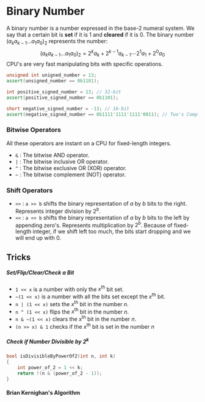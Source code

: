 # Binary Number
A binary number is a number expressed in the base-$2$ numeral system.
We say that a certain bit is **set** if it is $1$ and **cleared** if it is $0$.
The binary number $(a_ka_{k-1}\dots a_1a_0)_2$ represents the number:
$$(a_ka_{k-1}\dots a_1a_0)_2 = 2^ka_k+2^{k-1}a_{k-1}\cdots2^1a_1+2^0a_0$$
CPU's are very fast manipulating bits with specific operations.
```cpp
unsigned int unigned_number = 13;
assert(unsigned_number == 0b1101);

int positive_signed_number = 13; // 32-bit
assert(positive_signed_number == 0b1101);

short negative_signed_number = -13; // 16-bit
assert(negative_signed_number == 0b1111'1111'1111'0011); // Two's Complement
```
### Bitwise Operators
All these operators are instant on a CPU for fixed-length integers.
- `&` : The bitwise AND operator.
- `|` : The bitwise inclusive OR operator.
- `^` : The bitwise exclusive OR (XOR) operator.
- `~` : The bitwise complement (NOT) operator.
### Shift Operators
- `>>` : `a >> b` shifts the binary representation of $a$ by $b$ bits to the right. Represents integer division by $2^b$.
- `<<` : `a << b` shifts the binary representation of $a$ by $b$ bits to the left by appending zero's. Represents multiplication by $2^b$. Because of fixed-length integer, if we shift left too much, the bits start dropping and we will end up with $0$.
## Tricks
##### Set/Flip/Clear/Check a Bit
- `1 << x` is a number with only the $x^{\text{th}}$ bit set.
- `~(1 << x)` is a number with all the bits set except the $x^{\text{th}}$ bit.
- `n | (1 << x)` sets the $x^{\text{th}}$ bit in the number $n$.
- `n ^ (1 << x)` flips the $x^{\text{th}}$ bit in the number $n$.
- `n & ~(1 << x)` clears the $x^{\text{th}}$ bit in the number $n$.
- `(n >> x) & 1` checks if the $x^{\text{th}}$ bit is set in the number $n$
##### Check if Number Divisible by $2^k$
```cpp
bool isDivisibleByPowerOf2(int n, int k)
{
	int power_of_2 = 1 << k;
	return !(n & (power_of_2 - 1));
}
```
#### Brian Kernighan's Algorithm
